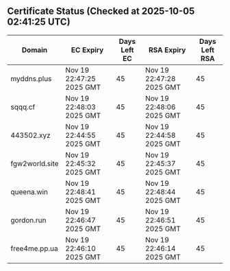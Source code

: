## Certificate Status (Checked at 2025-10-05 02:41:25 UTC)
| Domain | EC Expiry | Days Left EC | RSA Expiry | Days Left RSA |
|--------|-----------|-------------|------------|--------------|
| myddns.plus | Nov 19 22:47:25 2025 GMT | 45 | Nov 19 22:47:28 2025 GMT | 45 |
| sqqq.cf | Nov 19 22:48:03 2025 GMT | 45 | Nov 19 22:48:06 2025 GMT | 45 |
| 443502.xyz | Nov 19 22:44:55 2025 GMT | 45 | Nov 19 22:44:58 2025 GMT | 45 |
| fgw2world.site | Nov 19 22:45:32 2025 GMT | 45 | Nov 19 22:45:37 2025 GMT | 45 |
| queena.win | Nov 19 22:48:41 2025 GMT | 45 | Nov 19 22:48:44 2025 GMT | 45 |
| gordon.run | Nov 19 22:46:47 2025 GMT | 45 | Nov 19 22:46:51 2025 GMT | 45 |
| free4me.pp.ua | Nov 19 22:46:10 2025 GMT | 45 | Nov 19 22:46:14 2025 GMT | 45 |
